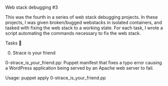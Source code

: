 Web stack debugging #3

This was the fourth in a series of web stack debugging projects. In these projects, I was given broken/bugged webstacks in isolated containers, and tasked with fixing the web stack to a working state. For each task, I wrote a script automating the commands necessary to fix the web stack.



Tasks 📃

0. Strace is your friend

0-strace_is_your_friend.pp: Puppet manifest that fixes a typo error causing a WordPress application being served by an Apache web server to fail.

Usage: puppet apply 0-strace_is_your_friend.pp
